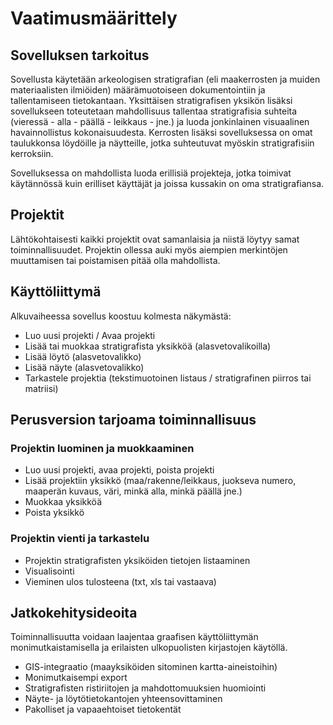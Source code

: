 # Vaatimusmäärittely

## Sovelluksen tarkoitus

Sovellusta käytetään arkeologisen stratigrafian (eli maakerrosten ja muiden materiaalisten ilmiöiden)  määrämuotoiseen dokumentointiin ja tallentamiseen tietokantaan. Yksittäisen stratigrafisen yksikön lisäksi sovellukseen toteutetaan mahdollisuus tallentaa stratigrafisia suhteita (vieressä - alla - päällä - leikkaus - jne.) ja luoda jonkinlainen visuaalinen havainnollistus kokonaisuudesta. Kerrosten lisäksi sovelluksessa on omat taulukkonsa löydöille ja näytteille, jotka suhteutuvat myöskin stratigrafisiin kerroksiin.

 Sovelluksessa on mahdollista luoda erillisiä projekteja, jotka toimivat käytännössä kuin erilliset käyttäjät ja joissa kussakin on oma stratigrafiansa.

## Projektit
Lähtökohtaisesti kaikki projektit ovat samanlaisia ja niistä löytyy samat toiminnallisuudet. Projektin ollessa auki myös aiempien merkintöjen muuttamisen tai poistamisen pitää olla mahdollista. 

## Käyttöliittymä
Alkuvaiheessa sovellus koostuu kolmesta näkymästä:
* Luo uusi projekti / Avaa projekti
* Lisää tai muokkaa stratigrafista yksikköä (alasvetovalikoilla)
* Lisää löytö (alasvetovalikko)
* Lisää näyte (alasvetovalikko)
* Tarkastele projektia (tekstimuotoinen listaus / stratigrafinen piirros tai matriisi)

## Perusversion tarjoama toiminnallisuus

### Projektin luominen ja muokkaaminen
* Luo uusi projekti, avaa projekti, poista projekti
* Lisää projektiin yksikkö (maa/rakenne/leikkaus, juokseva numero, maaperän kuvaus, väri, minkä alla, minkä päällä jne.)
* Muokkaa yksikköä
* Poista yksikkö

### Projektin vienti ja tarkastelu
* Projektin stratigrafisten yksiköiden tietojen listaaminen
* Visualisointi
* Vieminen ulos tulosteena (txt, xls tai vastaava)

## Jatkokehitysideoita
Toiminnallisuutta voidaan laajentaa graafisen käyttöliittymän monimutkaistamisella ja erilaisten ulkopuolisten kirjastojen käytöllä. 
* GIS-integraatio (maayksiköiden sitominen kartta-aineistoihin)
* Monimutkaisempi export
* Stratigrafisten ristiriitojen ja mahdottomuuksien huomiointi
* Näyte- ja löytötietokantojen yhteensovittaminen
* Pakolliset ja vapaaehtoiset tietokentät
